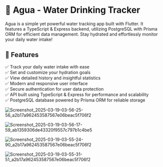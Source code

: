 # 🌊 Agua - Water Drinking Tracker

Agua is a simple yet powerful water tracking app built with Flutter. It features a TypeScript & Express backend, utilizing PostgreSQL with Prisma ORM for efficient data management. Stay hydrated and effortlessly monitor your daily water intake!

## 🚀 Features

✅ Track your daily water intake with ease  
✅ Set and customize your hydration goals  
✅ View detailed history and insightful statistics  
✅ Modern and responsive user interface  
✅ Secure authentication for user data protection  
✅ API built using TypeScript & Express for performance and scalability  
✅ PostgreSQL database powered by Prisma ORM for reliable storage  


![Screenshot_2025-03-19-03-56-25-56_a2b17a962453587567e06beac5f706f2](https://github.com/user-attachments/assets/e4f539f9-6107-4a6f-a0b3-0dc0bef0bd18)

![Screenshot_2025-03-19-03-56-17-59_ab1359306de43320f9557c797b1c4be5](https://github.com/user-attachments/assets/22f5d548-beb1-448a-aef8-8810238a8122)

![Screenshot_2025-03-19-03-55-24-90_a2b17a962453587567e06beac5f706f2](https://github.com/user-attachments/assets/873540c6-a2d9-43b6-bd6c-ade79205ae30)

![Screenshot_2025-03-19-03-55-31-51_a2b17a962453587567e06beac5f706f2](https://github.com/user-attachments/assets/66ed932e-58a9-4aa8-9b7f-f5c20eb2c841)
